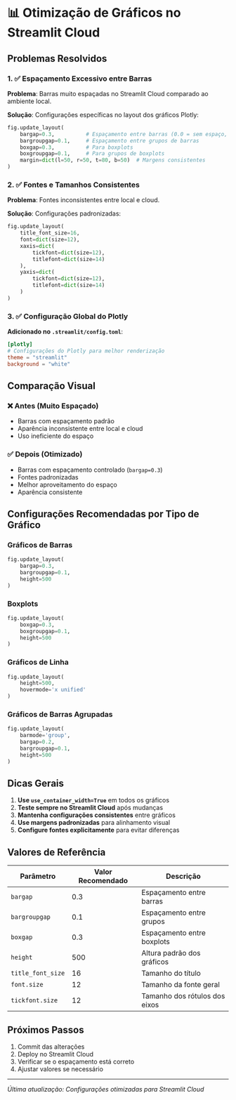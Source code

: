 # 📊 Otimização de Gráficos no Streamlit Cloud

## Problemas Resolvidos

### 1. ✅ Espaçamento Excessivo entre Barras
**Problema**: Barras muito espaçadas no Streamlit Cloud comparado ao ambiente local.

**Solução**: Configurações específicas no layout dos gráficos Plotly:

```python
fig.update_layout(
    bargap=0.3,          # Espaçamento entre barras (0.0 = sem espaço, 1.0 = muito espaço)
    bargroupgap=0.1,     # Espaçamento entre grupos de barras
    boxgap=0.3,          # Para boxplots
    boxgroupgap=0.1,     # Para grupos de boxplots
    margin=dict(l=50, r=50, t=80, b=50)  # Margens consistentes
)
```

### 2. ✅ Fontes e Tamanhos Consistentes
**Problema**: Fontes inconsistentes entre local e cloud.

**Solução**: Configurações padronizadas:

```python
fig.update_layout(
    title_font_size=16,
    font=dict(size=12),
    xaxis=dict(
        tickfont=dict(size=12),
        titlefont=dict(size=14)
    ),
    yaxis=dict(
        tickfont=dict(size=12),
        titlefont=dict(size=14)
    )
)
```

### 3. ✅ Configuração Global do Plotly
**Adicionado no `.streamlit/config.toml`**:

```toml
[plotly]
# Configurações do Plotly para melhor renderização
theme = "streamlit"
background = "white"
```

## Comparação Visual

### ❌ Antes (Muito Espaçado)
- Barras com espaçamento padrão
- Aparência inconsistente entre local e cloud
- Uso ineficiente do espaço

### ✅ Depois (Otimizado)
- Barras com espaçamento controlado (`bargap=0.3`)
- Fontes padronizadas
- Melhor aproveitamento do espaço
- Aparência consistente

## Configurações Recomendadas por Tipo de Gráfico

### Gráficos de Barras
```python
fig.update_layout(
    bargap=0.3,
    bargroupgap=0.1,
    height=500
)
```

### Boxplots
```python
fig.update_layout(
    boxgap=0.3,
    boxgroupgap=0.1,
    height=500
)
```

### Gráficos de Linha
```python
fig.update_layout(
    height=500,
    hovermode='x unified'
)
```

### Gráficos de Barras Agrupadas
```python
fig.update_layout(
    barmode='group',
    bargap=0.2,
    bargroupgap=0.1,
    height=500
)
```

## Dicas Gerais

1. **Use `use_container_width=True`** em todos os gráficos
2. **Teste sempre no Streamlit Cloud** após mudanças
3. **Mantenha configurações consistentes** entre gráficos
4. **Use margens padronizadas** para alinhamento visual
5. **Configure fontes explicitamente** para evitar diferenças

## Valores de Referência

| Parâmetro | Valor Recomendado | Descrição |
|-----------|-------------------|-----------|
| `bargap` | 0.3 | Espaçamento entre barras |
| `bargroupgap` | 0.1 | Espaçamento entre grupos |
| `boxgap` | 0.3 | Espaçamento entre boxplots |
| `height` | 500 | Altura padrão dos gráficos |
| `title_font_size` | 16 | Tamanho do título |
| `font.size` | 12 | Tamanho da fonte geral |
| `tickfont.size` | 12 | Tamanho dos rótulos dos eixos |

## Próximos Passos

1. Commit das alterações
2. Deploy no Streamlit Cloud
3. Verificar se o espaçamento está correto
4. Ajustar valores se necessário

---
*Última atualização: Configurações otimizadas para Streamlit Cloud* 